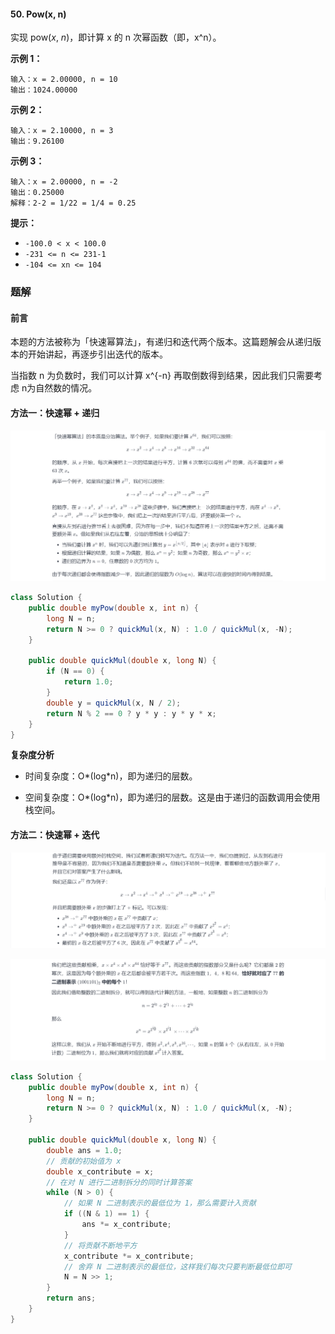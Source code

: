 #### 50. Pow(x, n)

实现 pow(*x*, *n*)，即计算 x 的 n 次幂函数（即，x^n）。

**示例 1：**

```shell
输入：x = 2.00000, n = 10
输出：1024.00000
```

**示例 2：**

```shell
输入：x = 2.10000, n = 3
输出：9.26100
```

**示例 3：**

```shell
输入：x = 2.00000, n = -2
输出：0.25000
解释：2-2 = 1/22 = 1/4 = 0.25
```

**提示：**

- `-100.0 < x < 100.0`
- `-231 <= n <= 231-1`
- `-104 <= xn <= 104`

### 题解

#### 前言

本题的方法被称为「快速幂算法」，有递归和迭代两个版本。这篇题解会从递归版本的开始讲起，再逐步引出迭代的版本。

当指数 n 为负数时，我们可以计算 x^{-n} 再取倒数得到结果，因此我们只需要考虑 n为自然数的情况。

#### 方法一：快速幂 + 递归

![image-20210920102852095](./images/快速幂运算/1.jpg)

```java
class Solution {
    public double myPow(double x, int n) {
        long N = n;
        return N >= 0 ? quickMul(x, N) : 1.0 / quickMul(x, -N);
    }

    public double quickMul(double x, long N) {
        if (N == 0) {
            return 1.0;
        }
        double y = quickMul(x, N / 2);
        return N % 2 == 0 ? y * y : y * y * x;
    }
}
```

**复杂度分析**

- 时间复杂度：O*(log*n)，即为递归的层数。

- 空间复杂度：O*(log*n)，即为递归的层数。这是由于递归的函数调用会使用栈空间。

#### 方法二：快速幂 + 迭代

![image-20210920102929184](./images/快速幂运算/2.jpg)

![image-20210920102953455](./images/快速幂运算/3.jpg)

```java
class Solution {
    public double myPow(double x, int n) {
        long N = n;
        return N >= 0 ? quickMul(x, N) : 1.0 / quickMul(x, -N);
    }

    public double quickMul(double x, long N) {
        double ans = 1.0;
        // 贡献的初始值为 x
        double x_contribute = x;
        // 在对 N 进行二进制拆分的同时计算答案
        while (N > 0) {
            // 如果 N 二进制表示的最低位为 1，那么需要计入贡献
            if ((N & 1) == 1) {
                ans *= x_contribute;
            }
            // 将贡献不断地平方
            x_contribute *= x_contribute;
            // 舍弃 N 二进制表示的最低位，这样我们每次只要判断最低位即可
            N = N >> 1;
        }
        return ans;
    }
}
```

